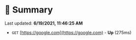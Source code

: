 # 📖 Summary
Last updated: **6/19/2021, 11:46:25 AM**

- `GET` [https://google.com](https://google.com) - **Up** (275ms)
